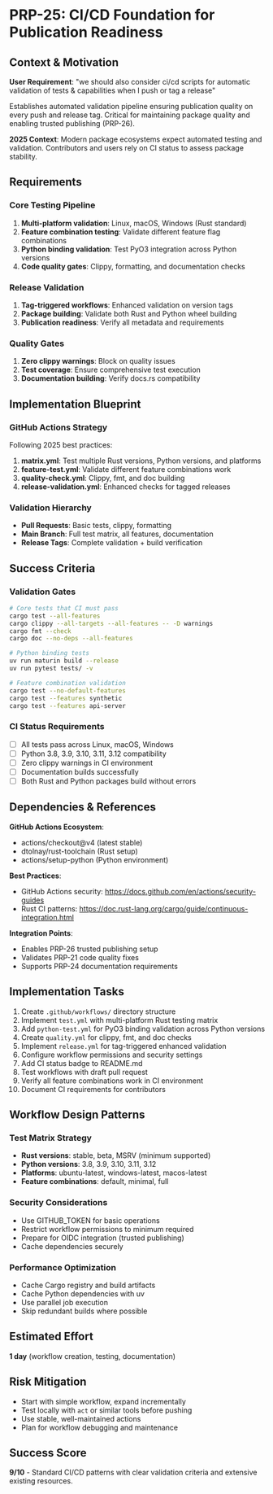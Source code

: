 # PRP-25: CI/CD Foundation for Publication Readiness

## Context & Motivation

**User Requirement**: "we should also consider ci/cd scripts for automatic validation of tests & capabilities when I push or tag a release"

Establishes automated validation pipeline ensuring publication quality on every push and release tag. Critical for maintaining package quality and enabling trusted publishing (PRP-26).

**2025 Context**: Modern package ecosystems expect automated testing and validation. Contributors and users rely on CI status to assess package stability.

## Requirements

### Core Testing Pipeline
1. **Multi-platform validation**: Linux, macOS, Windows (Rust standard)
2. **Feature combination testing**: Validate different feature flag combinations
3. **Python binding validation**: Test PyO3 integration across Python versions
4. **Code quality gates**: Clippy, formatting, and documentation checks

### Release Validation
1. **Tag-triggered workflows**: Enhanced validation on version tags
2. **Package building**: Validate both Rust and Python wheel building
3. **Publication readiness**: Verify all metadata and requirements

### Quality Gates  
1. **Zero clippy warnings**: Block on quality issues
2. **Test coverage**: Ensure comprehensive test execution
3. **Documentation building**: Verify docs.rs compatibility

## Implementation Blueprint

### GitHub Actions Strategy
Following 2025 best practices:
1. **matrix.yml**: Test multiple Rust versions, Python versions, and platforms
2. **feature-test.yml**: Validate different feature combinations work
3. **quality-check.yml**: Clippy, fmt, and doc building
4. **release-validation.yml**: Enhanced checks for tagged releases

### Validation Hierarchy
- **Pull Requests**: Basic tests, clippy, formatting
- **Main Branch**: Full test matrix, all features, documentation
- **Release Tags**: Complete validation + build verification

## Success Criteria

### Validation Gates
```bash
# Core tests that CI must pass
cargo test --all-features
cargo clippy --all-targets --all-features -- -D warnings
cargo fmt --check
cargo doc --no-deps --all-features

# Python binding tests
uv run maturin build --release
uv run pytest tests/ -v

# Feature combination validation
cargo test --no-default-features
cargo test --features synthetic
cargo test --features api-server
```

### CI Status Requirements
- [ ] All tests pass across Linux, macOS, Windows
- [ ] Python 3.8, 3.9, 3.10, 3.11, 3.12 compatibility
- [ ] Zero clippy warnings in CI environment
- [ ] Documentation builds successfully
- [ ] Both Rust and Python packages build without errors

## Dependencies & References

**GitHub Actions Ecosystem**:
- actions/checkout@v4 (latest stable)
- dtolnay/rust-toolchain (Rust setup)
- actions/setup-python (Python environment)

**Best Practices**:
- GitHub Actions security: https://docs.github.com/en/actions/security-guides
- Rust CI patterns: https://doc.rust-lang.org/cargo/guide/continuous-integration.html

**Integration Points**:
- Enables PRP-26 trusted publishing setup
- Validates PRP-21 code quality fixes
- Supports PRP-24 documentation requirements

## Implementation Tasks

1. Create `.github/workflows/` directory structure
2. Implement `test.yml` with multi-platform Rust testing matrix
3. Add `python-test.yml` for PyO3 binding validation across Python versions
4. Create `quality.yml` for clippy, fmt, and doc checks
5. Implement `release.yml` for tag-triggered enhanced validation
6. Configure workflow permissions and security settings
7. Add CI status badge to README.md
8. Test workflows with draft pull request
9. Verify all feature combinations work in CI environment
10. Document CI requirements for contributors

## Workflow Design Patterns

### Test Matrix Strategy
- **Rust versions**: stable, beta, MSRV (minimum supported)
- **Python versions**: 3.8, 3.9, 3.10, 3.11, 3.12
- **Platforms**: ubuntu-latest, windows-latest, macos-latest
- **Feature combinations**: default, minimal, full

### Security Considerations
- Use GITHUB_TOKEN for basic operations
- Restrict workflow permissions to minimum required
- Prepare for OIDC integration (trusted publishing)
- Cache dependencies securely

### Performance Optimization
- Cache Cargo registry and build artifacts
- Cache Python dependencies with uv
- Use parallel job execution
- Skip redundant builds where possible

## Estimated Effort
**1 day** (workflow creation, testing, documentation)

## Risk Mitigation
- Start with simple workflow, expand incrementally
- Test locally with `act` or similar tools before pushing
- Use stable, well-maintained actions
- Plan for workflow debugging and maintenance

## Success Score
**9/10** - Standard CI/CD patterns with clear validation criteria and extensive existing resources.